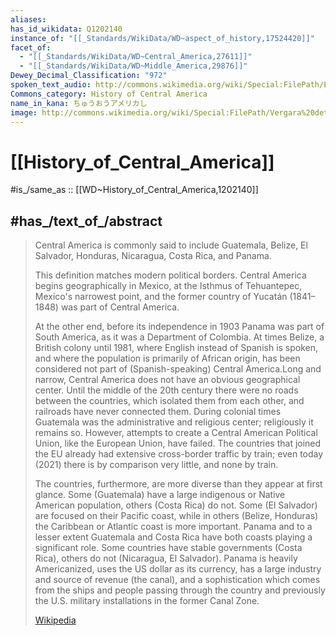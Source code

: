 ```yaml
---
aliases:
has_id_wikidata: Q1202140
instance_of: "[[_Standards/WikiData/WD~aspect_of_history,17524420]]"
facet_of:
  - "[[_Standards/WikiData/WD~Central_America,27611]]"
  - "[[_Standards/WikiData/WD~Middle_America,29876]]"
Dewey_Decimal_Classification: "972"
spoken_text_audio: http://commons.wikimedia.org/wiki/Special:FilePath/Es-Historia-de-Centroam%C3%A9rica-article.ogg
Commons_category: History of Central America
name_in_kana: ちゅうおうアメリカし
image: http://commons.wikimedia.org/wiki/Special:FilePath/Vergara%20detalle%20firmaacta1821.JPG
---
```


# [[History_of_Central_America]] 

#is_/same_as :: [[WD~History_of_Central_America,1202140]] 

## #has_/text_of_/abstract 

> Central America is commonly said to include 
> Guatemala, Belize, El Salvador, Honduras, Nicaragua, Costa Rica, and Panama. 
> 
> This definition matches modern political borders. 
> Central America begins geographically in Mexico, 
> at the Isthmus of Tehuantepec, Mexico's narrowest point, 
> and the former country of Yucatán (1841–1848) was part of Central America. 
> 
> At the other end, before its independence in 1903 Panama was part of South America, as it was a Department of Colombia. At times Belize, a British colony until 1981, where English instead of Spanish is spoken, and where the population is primarily of African origin, has been considered not part of (Spanish-speaking) Central America.Long and narrow, Central America does not have an obvious geographical center. Until the middle of the 20th century there were no roads between the countries, which isolated them from each other, and railroads have never connected them. During colonial times Guatemala was the administrative and religious center; religiously it remains so. However, attempts to create a Central American Political Union, like the European Union, have failed. The countries that joined the EU already had extensive cross-border traffic by train; even today (2021) there is by comparison very little, and none by train.
>
> The countries, furthermore, are more diverse than they appear at first glance. Some (Guatemala) have a large indigenous or Native American population, others (Costa Rica) do not. Some (El Salvador) are focused on their Pacific coast, while in others (Belize, Honduras) the Caribbean or Atlantic coast is more important. Panama and to a lesser extent Guatemala and Costa Rica have both coasts playing a significant role. Some countries have stable governments (Costa Rica), others do not (Nicaragua, El Salvador). Panama is heavily Americanized, uses the US dollar as its currency, has a large industry and source of revenue (the canal), and a sophistication which comes from the ships and people passing through the country and previously the U.S. military installations in the former Canal Zone.
>
> [Wikipedia](https://en.wikipedia.org/wiki/History%20of%20Central%20America) 

